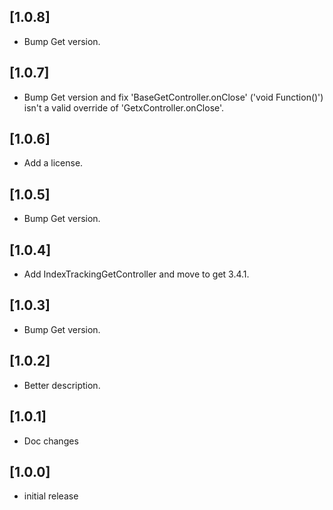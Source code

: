 ## [1.0.8] 

- Bump Get version.

## [1.0.7] 

- Bump Get version and fix 'BaseGetController.onClose' ('void Function()') isn't a valid override of 'GetxController.onClose'.

## [1.0.6] 

- Add a license.

## [1.0.5] 

- Bump Get version.

## [1.0.4] 

- Add IndexTrackingGetController and move to get 3.4.1.

## [1.0.3] 

- Bump Get version.

## [1.0.2] 

- Better description.

## [1.0.1]

- Doc changes

## [1.0.0]

- initial release
